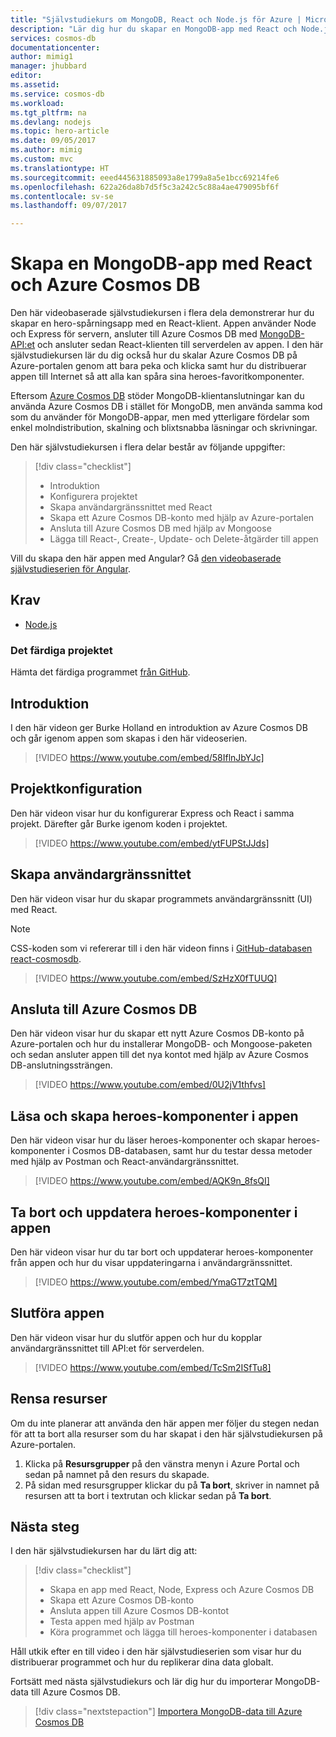 ```yaml
---
title: "Självstudiekurs om MongoDB, React och Node.js för Azure | Microsoft Docs"
description: "Lär dig hur du skapar en MongoDB-app med React och Node.js i Azure Cosmos DB med hjälp av exakt samma API:er som du använder för MongoDB i den här videobaserade självstudieserien."
services: cosmos-db
documentationcenter: 
author: mimig1
manager: jhubbard
editor: 
ms.assetid: 
ms.service: cosmos-db
ms.workload: 
ms.tgt_pltfrm: na
ms.devlang: nodejs
ms.topic: hero-article
ms.date: 09/05/2017
ms.author: mimig
ms.custom: mvc
ms.translationtype: HT
ms.sourcegitcommit: eeed445631885093a8e1799a8a5e1bcc69214fe6
ms.openlocfilehash: 622a26da8b7d5f5c3a242c5c88a4ae479095bf6f
ms.contentlocale: sv-se
ms.lasthandoff: 09/07/2017

---
```

# <a name="create-a-mongodb-app-with-react-and-azure-cosmos-db"></a>Skapa en MongoDB-app med React och Azure Cosmos DB  

Den här videobaserade självstudiekursen i flera dela demonstrerar hur du skapar en hero-spårningsapp med en React-klient. Appen använder Node och Express för servern, ansluter till Azure Cosmos DB med [MongoDB-API:et](mongodb-introduction.md) och ansluter sedan React-klienten till serverdelen av appen. I den här självstudiekursen lär du dig också hur du skalar Azure Cosmos DB på Azure-portalen genom att bara peka och klicka samt hur du distribuerar appen till Internet så att alla kan spåra sina heroes-favoritkomponenter. 

Eftersom [Azure Cosmos DB](https://azure.microsoft.com/services/cosmos-db/) stöder MongoDB-klientanslutningar kan du använda Azure Cosmos DB i stället för MongoDB, men använda samma kod som du använder för MongoDB-appar, men med ytterligare fördelar som enkel molndistribution, skalning och blixtsnabba läsningar och skrivningar.  

Den här självstudiekursen i flera delar består av följande uppgifter:

> [!div class="checklist"]
> * Introduktion
> * Konfigurera projektet
> * Skapa användargränssnittet med React
> * Skapa ett Azure Cosmos DB-konto med hjälp av Azure-portalen
> * Ansluta till Azure Cosmos DB med hjälp av Mongoose
> * Lägga till React-, Create-, Update- och Delete-åtgärder till appen

Vill du skapa den här appen med Angular? Gå [den videobaserade självstudieserien för Angular](tutorial-develop-mongodb-nodejs.md).

## <a name="prerequisites"></a>Krav
* [Node.js](https://www.nodejs.org)

### <a name="finished-project"></a>Det färdiga projektet
Hämta det färdiga programmet [från GitHub](https://github.com/Azure-Samples/react-cosmosdb).

## <a name="introduction"></a>Introduktion 

I den här videon ger Burke Holland en introduktion av Azure Cosmos DB och går igenom appen som skapas i den här videoserien. 

> [!VIDEO https://www.youtube.com/embed/58IflnJbYJc]

## <a name="project-setup"></a>Projektkonfiguration

Den här videon visar hur du konfigurerar Express och React i samma projekt. Därefter går Burke igenom koden i projektet.

> [!VIDEO https://www.youtube.com/embed/ytFUPStJJds]

## <a name="build-the-ui"></a>Skapa användargränssnittet

Den här videon visar hur du skapar programmets användargränssnitt (UI) med React. 

> [!NOTE]
> CSS-koden som vi refererar till i den här videon finns i [GitHub-databasen react-cosmosdb](https://github.com/Azure-Samples/react-cosmosdb/blob/master/src/index.css).

> [!VIDEO https://www.youtube.com/embed/SzHzX0fTUUQ]

## <a name="connect-to-azure-cosmos-db"></a>Ansluta till Azure Cosmos DB

Den här videon visar hur du skapar ett nytt Azure Cosmos DB-konto på Azure-portalen och hur du installerar MongoDB- och Mongoose-paketen och sedan ansluter appen till det nya kontot med hjälp av Azure Cosmos DB-anslutningssträngen. 

> [!VIDEO https://www.youtube.com/embed/0U2jV1thfvs]

## <a name="read-and-create-heroes-in-the-app"></a>Läsa och skapa heroes-komponenter i appen

Den här videon visar hur du läser heroes-komponenter och skapar heroes-komponenter i Cosmos DB-databasen, samt hur du testar dessa metoder med hjälp av Postman och React-användargränssnittet. 

> [!VIDEO https://www.youtube.com/embed/AQK9n_8fsQI] 

## <a name="delete-and-update-heroes-in-the-app"></a>Ta bort och uppdatera heroes-komponenter i appen

Den här videon visar hur du tar bort och uppdaterar heroes-komponenter från appen och hur du visar uppdateringarna i användargränssnittet. 

> [!VIDEO https://www.youtube.com/embed/YmaGT7ztTQM] 

## <a name="complete-the-app"></a>Slutföra appen

Den här videon visar hur du slutför appen och hur du kopplar användargränssnittet till API:et för serverdelen. 

> [!VIDEO https://www.youtube.com/embed/TcSm2ISfTu8]

## <a name="clean-up-resources"></a>Rensa resurser

Om du inte planerar att använda den här appen mer följer du stegen nedan för att ta bort alla resurser som du har skapat i den här självstudiekursen på Azure-portalen. 

1. Klicka på **Resursgrupper** på den vänstra menyn i Azure Portal och sedan på namnet på den resurs du skapade. 
2. På sidan med resursgrupper klickar du på **Ta bort**, skriver in namnet på resursen att ta bort i textrutan och klickar sedan på **Ta bort**.

## <a name="next-steps"></a>Nästa steg

I den här självstudiekursen har du lärt dig att:

> [!div class="checklist"]
> * Skapa en app med React, Node, Express och Azure Cosmos DB 
> * Skapa ett Azure Cosmos DB-konto
> * Ansluta appen till Azure Cosmos DB-kontot
> * Testa appen med hjälp av Postman
> * Köra programmet och lägga till heroes-komponenter i databasen

Håll utkik efter en till video i den här självstudieserien som visar hur du distribuerar programmet och hur du replikerar dina data globalt.

Fortsätt med nästa självstudiekurs och lär dig hur du importerar MongoDB-data till Azure Cosmos DB.  

> [!div class="nextstepaction"]
> [Importera MongoDB-data till Azure Cosmos DB](mongodb-migrate.md)
 


